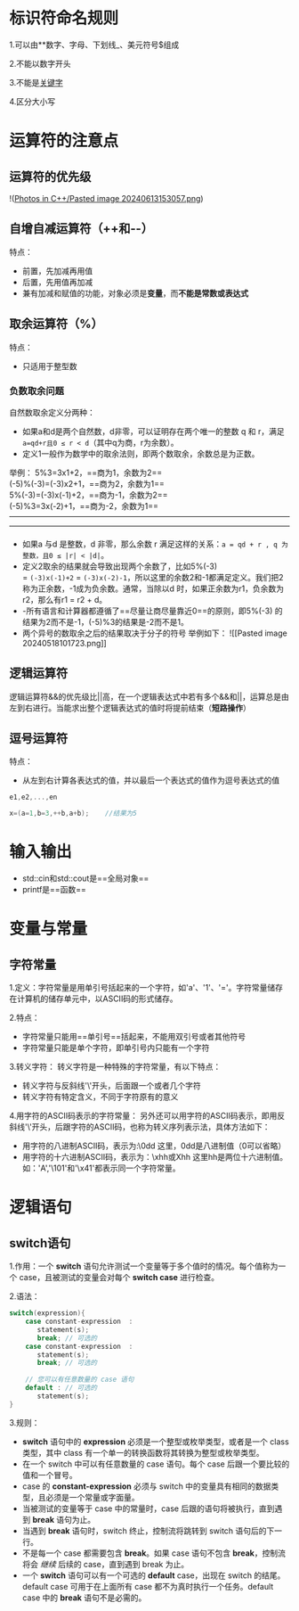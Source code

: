 # 标识符命名规则

1.可以由**数字、字母、下划线_、美元符号$组成

2.不能以数字开头

3.不能是[关键字](https://so.csdn.net/so/search?q=%E5%85%B3%E9%94%AE%E5%AD%97&spm=1001.2101.3001.7020)

4.区分大小写

# 运算符的注意点

## 运算符的优先级
!([Photos in C++/Pasted image 20240613153057.png](https://github.com/HappynessI/review-material/blob/HappynessI-photo-for-C%2B%2B/Photos%20in%20C%2B%2B/Pasted%20image%2020240613153057.png))


## 自增自减运算符（++和--）
特点：
- 前置，先加减再用值
- 后置，先用值再加减
- 兼有加减和赋值的功能，对象必须是**变量**，而**不能是常数或表达式**

## 取余运算符（%）

特点：
- 只适用于整型数

### 负数取余问题
自然数取余定义分两种：
- 如果a和d是两个自然数，d非零，可以证明存在两个唯一的整数 q 和 r，满足`a=qd+r且0 ≤ r < d`（其中q为商，r为余数）。
- 定义1一般作为数学中的取余法则，即两个数取余，余数总是为正数。

举例：
5%3=3x1+2，==商为1，余数为2==  
(-5)%(-3)=(-3)x2+1，==商为2，余数为1==  
5%(-3)=(-3)x(-1)+2，==商为-1，余数为2==  
(-5)%3=3x(-2)+1，==商为-2，余数为1==
————————————————————————————————————————————————————————————————————————
- 如果a 与d 是整数，d 非零，那么余数 r 满足这样的关系：`a = qd + r , q 为整数，且0 ≤ |r| < |d|`。
- 定义2取余的结果就会导致出现两个余数了，比如5%(-3) = `(-3)x(-1)+2` = `(-3)x(-2)-1`，所以这里的余数2和-1都满足定义。我们把2称为正余数，-1成为负余数。通常，当除以d 时，如果正余数为r1，负余数为r2，那么有r1 = r2 + d。
- -所有语言和计算器都遵循了==尽量让商尽量靠近0==的原则，即5%(-3) 的结果为2而不是-1，(-5)%3的结果是-2而不是1。
- 两个异号的数取余之后的结果取决于分子的符号
举例如下：
![[Pasted image 20240518101723.png]]
## 逻辑运算符

逻辑运算符&&的优先级比||高，在一个逻辑表达式中若有多个&&和||，运算总是由左到右进行。当能求出整个逻辑表达式的值时将提前结束（**短路操作**）

## 逗号运算符
特点：
- 从左到右计算各表达式的值，并以最后一个表达式的值作为逗号表达式的值
```cpp
e1,e2,...,en

x=(a=1,b=3,++b,a+b);    //结果为5
```

# 输入输出
- std::cin和std::cout是==全局对象==
- printf是==函数==

# 变量与常量

## 字符常量
1.定义：字符常量是用单引号括起来的一个字符，如'a'、'1'、'='。字符常量储存在计算机的储存单元中，以ASCII码的形式储存。

2.特点：
- 字符常量只能用==单引号==括起来，不能用双引号或者其他符号
- 字符常量只能是单个字符，即单引号内只能有一个字符

3.转义字符：
转义字符是一种特殊的字符常量，有以下特点：
- 转义字符与反斜线'\\'开头，后面跟一个或者几个字符
- 转义字符有特定含义，不同于字符原有的意义

4.用字符的ASCII码表示的字符常量：
另外还可以用字符的ASCII码表示，即用反斜线'\\'开头，后跟字符的ASCII码，也称为转义序列表示法，具体方法如下：
- 用字符的八进制ASCII码，表示为:\\0dd  这里，0dd是八进制值（0可以省略）
- 用字符的十六进制ASCII码，表示为：\\xhh或Xhh  这里hh是两位十六进制值。如：'A','\\101'和'\\x41'都表示同一个字符常量。



# 逻辑语句

## switch语句

1.作用：一个 **switch** 语句允许测试一个变量等于多个值时的情况。每个值称为一个 case，且被测试的变量会对每个 **switch case** 进行检查。

2.语法：
```cpp
switch(expression){
    case constant-expression  :
       statement(s);
       break; // 可选的
    case constant-expression  :
       statement(s);
       break; // 可选的
  
    // 您可以有任意数量的 case 语句
    default : // 可选的
       statement(s);
}
```

3.规则：
- **switch** 语句中的 **expression** 必须是一个整型或枚举类型，或者是一个 class 类型，其中 class 有一个单一的转换函数将其转换为整型或枚举类型。
- 在一个 switch 中可以有任意数量的 case 语句。每个 case 后跟一个要比较的值和一个冒号。
- case 的 **constant-expression** 必须与 switch 中的变量具有相同的数据类型，且必须是一个常量或字面量。
- 当被测试的变量等于 case 中的常量时，case 后跟的语句将被执行，直到遇到 **break** 语句为止。
- 当遇到 **break** 语句时，switch 终止，控制流将跳转到 switch 语句后的下一行。
- 不是每一个 case 都需要包含 **break**。如果 case 语句不包含 **break**，控制流将会 _继续_ 后续的 case，直到遇到 break 为止。
- 一个 **switch** 语句可以有一个可选的 **default** case，出现在 switch 的结尾。default case 可用于在上面所有 case 都不为真时执行一个任务。default case 中的 **break** 语句不是必需的。
